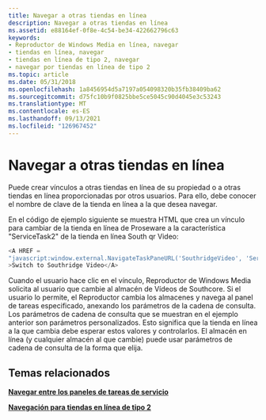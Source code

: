 ```yaml
---
title: Navegar a otras tiendas en línea
description: Navegar a otras tiendas en línea
ms.assetid: e88164ef-0f8e-4c54-be34-422662796c63
keywords:
- Reproductor de Windows Media en línea, navegar
- tiendas en línea, navegar
- tiendas en línea de tipo 2, navegar
- navegar por tiendas en línea de tipo 2
ms.topic: article
ms.date: 05/31/2018
ms.openlocfilehash: 1a8456954d5a7197a054098320b35fb38409ba62
ms.sourcegitcommit: d75fc10b9f0825bbe5ce5045c90d4045e3c53243
ms.translationtype: MT
ms.contentlocale: es-ES
ms.lasthandoff: 09/13/2021
ms.locfileid: "126967452"
---
```

# <a name="navigating-to-other-online-stores"></a>Navegar a otras tiendas en línea

Puede crear vínculos a otras tiendas en línea de su propiedad o a otras tiendas en línea proporcionadas por otros usuarios. Para ello, debe conocer el nombre de clave de la tienda en línea a la que desea navegar.

En el código de ejemplo siguiente se muestra HTML que crea un vínculo para cambiar de la tienda en línea de Proseware a la característica "ServiceTask2" de la tienda en línea South qr Video:


```C++
<A HREF = 
"javascript:window.external.NavigateTaskPaneURL('SouthridgeVideo', 'ServiceTask2', 'From=Proseware&To=2')"
>Switch to Southridge Video</A>

```



Cuando el usuario hace clic en el vínculo, Reproductor de Windows Media solicita al usuario que cambie al almacén de Vídeos de Southcore. Si el usuario lo permite, el Reproductor cambia los almacenes y navega al panel de tareas especificado, anexando los parámetros de la cadena de consulta. Los parámetros de cadena de consulta que se muestran en el ejemplo anterior son parámetros personalizados. Esto significa que la tienda en línea a la que cambia debe esperar estos valores y controlarlos. El almacén en línea (y cualquier almacén al que cambie) puede usar parámetros de cadena de consulta de la forma que elija.

## <a name="related-topics"></a>Temas relacionados

<dl> <dt>

[**Navegar entre los paneles de tareas de servicio**](navigating-between-service-task-panes.md)
</dt> <dt>

[**Navegación para tiendas en línea de tipo 2**](navigation-for-type-2-online-stores.md)
</dt> </dl>

 

 




